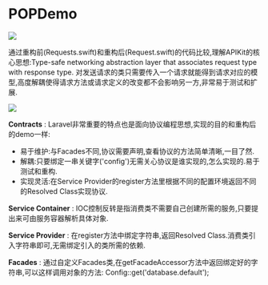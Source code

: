 # POPDemo

![](https://ws4.sinaimg.cn/large/006tNc79gy1fjxjf4u1guj310o0ic3zr.jpg)

通过重构前(Requests.swift)和重构后(Request.swift)的代码比较,理解APIKit的核心思想:Type-safe networking abstraction layer that associates request type with response type.
对发送请求的类只需要传入一个请求就能得到请求对应的模型,高度解耦使得请求方法或请求定义的改变都不会影响另一方,非常易于测试和扩展.

![](https://ws1.sinaimg.cn/large/006tNc79ly1fk4nj5awkmj319o0t4abw.jpg)

**Contracts** : Laravel非常重要的特点也是面向协议编程思想,实现的目的和重构后的demo一样:

 - 易于维护:与Facades不同,协议需要声明,查看协议的方法简单清晰,一目了然.
 - 解耦:只要绑定一串关键字('config')无需关心协议是谁实现的,怎么实现的.易于测试和重构.
 - 实现灵活:在Service Provider的register方法里根据不同的配置环境返回不同的Resolved Class实现协议.
 
**Service Container** : IOC控制反转是指消费类不需要自己创建所需的服务,只要提出来可由服务容器解析具体对象.


**Service Provider** : 在register方法中绑定字符串,返回Resolved Class.消费类引入字符串即可,无需绑定引入的类所需的依赖.


**Facades** : 通过自定义Facades类,在getFacadeAccessor方法中返回绑定好的字符串,可以这样调用对象的方法:
Config::get('database.default');



